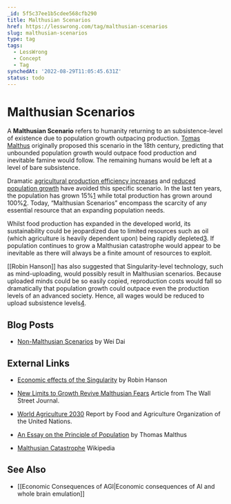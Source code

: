 ```yaml
---
_id: 5f5c37ee1b5cdee568cfb290
title: Malthusian Scenarios
href: https://lesswrong.com/tag/malthusian-scenarios
slug: malthusian-scenarios
type: tag
tags:
  - LessWrong
  - Concept
  - Tag
synchedAt: '2022-08-29T11:05:45.631Z'
status: todo
---
```


# Malthusian Scenarios

A **Malthusian Scenario** refers to humanity returning to an subsistence-level of existence due to population growth outpacing production. [Tomas Malthus](https://en.wikipedia.org/wiki/Thomas_Malthus) originally proposed this scenario in the 18th century, predicting that unbounded population growth would outpace food production and inevitable famine would follow. The remaining humans would be left at a level of bare subsistence.

Dramatic [agricultural production efficiency increases](https://en.wikipedia.org/wiki/Green_Revolution) and [reduced population growth](https://en.wikipedia.org/wiki/Demographic_transition) have avoided this specific scenario. In the last ten years, the population has grown 15%[1](http://en.wikipedia.org/wiki/Population_growth#Human_population_growth_rate) while total production has grown around 100%[2](http://en.wikipedia.org/wiki/Gross_world_product#Historical_and_prehistorical_estimates). Today, “Malthusian Scenarios” encompass the scarcity of any essential resource that an expanding population needs.

Whilst food production has expanded in the developed world, its sustainability could be jeopardized due to limited resources such as oil (which agriculture is heavily dependent upon) being rapidly depleted[3](http://en.wikipedia.org/wiki/Oil_depletion#Catastrophe). If population continues to grow a Malthusian catastrophe would appear to be inevitable as there will always be a finite amount of resources to exploit.

[[Robin Hanson]] has also suggested that Singularity-level technology, such as mind-uploading, would possibly result in Malthusian scenarios. Because uploaded minds could be so easily copied, reproduction costs would fall so dramatically that population growth could outpace even the production levels of an advanced society. Hence, all wages would be reduced to upload subsistence levels[4](http://www.primitivism.com/uploads-dawn.htm).

## Blog Posts

- [Non-Malthusian Scenarios](http://lesswrong.com/lw/199/nonmalthusian_scenarios/) by Wei Dai

## External Links

- [Economic effects of the Singularity](http://spectrum.ieee.org/robotics/robotics-software/economics-of-the-singularity/) by Robin Hanson

- [New Limits to Growth Revive Malthusian Fears](http://online.wsj.com/article/SB120613138379155707.html) Article from The Wall Street Journal.

- [World Agriculture 2030](http://www.fao.org/english/newsroom/news/2002/7828-en.html) Report by Food and Agriculture Organization of the United Nations.

- [An Essay on the Principle of Population](http://www.econlib.org/library/Malthus/malPlong.html) by Thomas Malthus

- [Malthusian Catastrophe](http://en.wikipedia.org/wiki/Malthusian_catastrophe) Wikipedia

## See Also

- [[Economic Consequences of AGI|Economic consequences of AI and whole brain emulation]]
